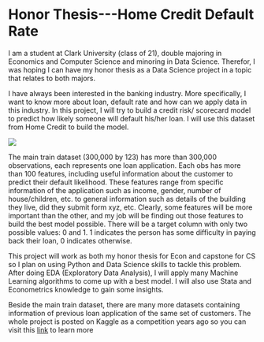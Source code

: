 # Honor Thesis---Home Credit Default Rate
 
I am a student  at Clark University (class of 21), double majoring in Economics and Computer Science and minoring in Data Science. Therefor, 
I was hoping I can have my honor thesis as a Data Science project in a topic that relates to both majors. 

I have always been interested in the banking industry. More specifically, I want to know more about loan, default rate and how can we apply data in this industry. In this project, I will try to build a credit risk/ scorecard model to predict how likely someone will default his/her loan. I will use this dataset from Home Credit to build the model. 

![](https://www.homecredit.vn/img/logo-hc-main.png)

The main train dataset (300,000 by 123) has more than 300,000 observations, each represents one loan application. Each obs has more than 100 features, including useful information about the customer to predict their default likelihood. These features range from specific information of the application such as income, gender, number of house/children, etc. to general information such as details of the building they live, did they submit form xyz, etc. Clearly, some features will be more important than the other, and my job will be finding out those features to build the best model possible. There will be a target column with only two possible values: 0 and 1. 1 indicates the person has some difficulty in paying back their loan, 0 indicates otherwise. 

This project will work as both my honor thesis for Econ and capstone for CS so I plan on using Python and Data Science skills to tackle this problem. After doing EDA (Exploratory Data Analysis), I will apply many Machine Learning algorithms to come up with a best model. I will also use Stata and Econometrics knowledge to gain some insights.  

Beside the main train dataset, there are many more datasets containing information of previous loan application of the same set of customers. The whole project is posted on Kaggle as a competition years ago so you can visit this [link](https://www.kaggle.com/c/home-credit-default-risk) to learn more 








